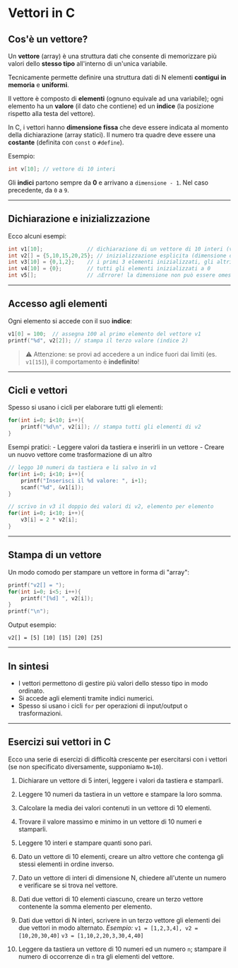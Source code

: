 # Vettori in C

## Cos'è un vettore?

Un **vettore** (array) è una struttura dati che consente di memorizzare
più valori dello **stesso tipo** all'interno di un'unica variabile.

Tecnicamente permette definire una struttura dati di N elementi
**contigui in memoria** e **uniformi**.

Il vettore è composto di **elementi** (ognuno equivale ad una
variabile); ogni elemento ha un **valore** (il dato che contiene) ed un
**indice** (la posizione rispetto alla testa del vettore).

In C, i vettori hanno **dimensione fissa** che deve essere indicata al
momento della dichiarazione (array statici). Il numero tra quadre deve
essere una **costante** (definita con `const` o `#define`).

Esempio:

``` c
int v[10]; // vettore di 10 interi
```

Gli **indici** partono sempre da **0** e arrivano a `dimensione - 1`.
Nel caso precedente, da `0` a `9`.

------------------------------------------------------------------------

## Dichiarazione e inizializzazione

Ecco alcuni esempi:

``` c
int v1[10];              // dichiarazione di un vettore di 10 interi (valori casuali in memoria)
int v2[] = {5,10,15,20,25}; // inizializzazione esplicita (dimensione dedotta automaticamente = 5)
int v3[10] = {0,1,2};    // i primi 3 elementi inizializzati, gli altri messi a 0 automaticamente
int v4[10] = {0};        // tutti gli elementi inizializzati a 0
int v5[];                // ⚠️Errore! la dimensione non può essere omessa se non si inizializza
```

------------------------------------------------------------------------

## Accesso agli elementi

Ogni elemento si accede con il suo **indice**:

``` c
v1[0] = 100;  // assegna 100 al primo elemento del vettore v1
printf("%d", v2[2]); // stampa il terzo valore (indice 2)
```

> ⚠️ Attenzione: se provi ad accedere a un indice fuori dai limiti (es.
> `v1[15]`), il comportamento è **indefinito**!

------------------------------------------------------------------------

## Cicli e vettori

Spesso si usano i cicli per elaborare tutti gli elementi:

``` c
for(int i=0; i<10; i++){
    printf("%d\n", v2[i]); // stampa tutti gli elementi di v2
}
```

Esempi pratici: - Leggere valori da tastiera e inserirli in un vettore -
Creare un nuovo vettore come trasformazione di un altro

``` c
// leggo 10 numeri da tastiera e li salvo in v1
for(int i=0; i<10; i++){ 
    printf("Inserisci il %d valore: ", i+1);
    scanf("%d", &v1[i]);
}

// scrivo in v3 il doppio dei valori di v2, elemento per elemento
for(int i=0; i<10; i++){ 
    v3[i] = 2 * v2[i];
}
```

------------------------------------------------------------------------

## Stampa di un vettore

Un modo comodo per stampare un vettore in forma di "array":

``` c
printf("v2[] = ");
for(int i=0; i<5; i++){ 
    printf("[%d] ", v2[i]);
}
printf("\n");
```

Output esempio:

    v2[] = [5] [10] [15] [20] [25]

------------------------------------------------------------------------

## In sintesi

-   I vettori permettono di gestire più valori dello stesso tipo in modo
    ordinato.
-   Si accede agli elementi tramite indici numerici.
-   Spesso si usano i cicli `for` per operazioni di input/output o
    trasformazioni.

------------------------------------------------------------------------

## Esercizi sui vettori in C

Ecco una serie di esercizi di difficoltà crescente per esercitarsi con i
vettori (se non specificato diversamente, supponiamo `N=10`).

1.  Dichiarare un vettore di 5 interi, leggere i valori da tastiera e
    stamparli.

2.  Leggere 10 numeri da tastiera in un vettore e stampare la loro
    somma.

3.  Calcolare la media dei valori contenuti in un vettore di 10
    elementi.

4.  Trovare il valore massimo e minimo in un vettore di 10 numeri e
    stamparli.

5.  Leggere 10 interi e stampare quanti sono pari.

6.  Dato un vettore di 10 elementi, creare un altro vettore che contenga
    gli stessi elementi in ordine inverso.

7.  Dato un vettore di interi di dimensione N, chiedere all'utente un
    numero e verificare se si trova nel vettore.

8.  Dati due vettori di 10 elementi ciascuno, creare un terzo vettore
    contenente la somma elemento per elemento.

9.  Dati due vettori di N interi, scrivere in un terzo vettore gli
    elementi dei due vettori in modo alternato.
    *Esempio:*
    `v1 = [1,2,3,4], v2 = [10,20,30,40]`
    `v3 = [1,10,2,20,3,30,4,40]`

10. Leggere da tastiera un vettore di 10 numeri ed un numero `n`;
    stampare il numero di occorrenze di `n` tra gli elementi del
    vettore.